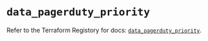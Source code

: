 # `data_pagerduty_priority`

Refer to the Terraform Registory for docs: [`data_pagerduty_priority`](https://registry.terraform.io/providers/pagerduty/pagerduty/2.14.3/docs/data-sources/priority).
